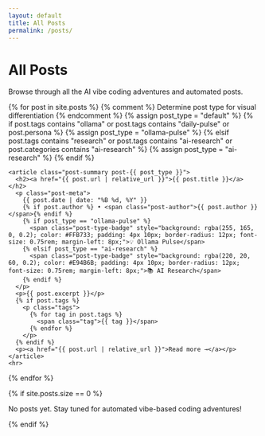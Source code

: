 ```yaml
---
layout: default
title: All Posts
permalink: /posts/
---
```


# All Posts

Browse through all the AI vibe coding adventures and automated posts.

<div class="posts-list">
  {% for post in site.posts %}
    {% comment %}
      Determine post type for visual differentiation
    {% endcomment %}
    {% assign post_type = "default" %}
    {% if post.tags contains "ollama" or post.tags contains "daily-pulse" or post.persona %}
      {% assign post_type = "ollama-pulse" %}
    {% elsif post.tags contains "research" or post.tags contains "ai-research" or post.categories contains "ai-research" %}
      {% assign post_type = "ai-research" %}
    {% endif %}

    <article class="post-summary post-{{ post_type }}">
      <h2><a href="{{ post.url | relative_url }}">{{ post.title }}</a></h2>
      <p class="post-meta">
        {{ post.date | date: "%B %d, %Y" }}
        {% if post.author %} • <span class="post-author">{{ post.author }}</span>{% endif %}
        {% if post_type == "ollama-pulse" %}
          <span class="post-type-badge" style="background: rgba(255, 165, 0, 0.2); color: #FFB733; padding: 4px 10px; border-radius: 12px; font-size: 0.75rem; margin-left: 8px;">💡 Ollama Pulse</span>
        {% elsif post_type == "ai-research" %}
          <span class="post-type-badge" style="background: rgba(220, 20, 60, 0.2); color: #E94B6B; padding: 4px 10px; border-radius: 12px; font-size: 0.75rem; margin-left: 8px;">📚 AI Research</span>
        {% endif %}
      </p>
      <p>{{ post.excerpt }}</p>
      {% if post.tags %}
        <p class="tags">
          {% for tag in post.tags %}
            <span class="tag">{{ tag }}</span>
          {% endfor %}
        </p>
      {% endif %}
      <p><a href="{{ post.url | relative_url }}">Read more →</a></p>
    </article>
    <hr>
  {% endfor %}
</div>

{% if site.posts.size == 0 %}
  <p>No posts yet. Stay tuned for automated vibe-based coding adventures!</p>
{% endif %}
